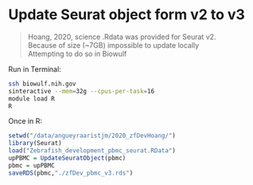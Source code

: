 # Update Seurat object form v2 to v3

> Hoang, 2020, science .Rdata was provided for Seurat v2.  
> Because of size (~7GB) impossible to update locally  
> Attempting to do so in Biowulf

Run in Terminal:

```bash
ssh biowulf.nih.gov
sinteractive --mem=32g --cpus-per-task=16
module load R
R
```

Once in R:
```R
setwd("/data/angueyraaristjm/2020_zfDevHoang/")
library(Seurat)
load("Zebrafish_development_pbmc_seurat.RData")
upPBMC = UpdateSeuratObject(pbmc)
pbmc = upPBMC
saveRDS(pbmc,"./zfDev_pbmc_v3.rds")
```